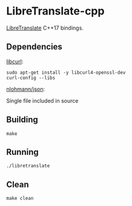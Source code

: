 # LibreTranslate-cpp
[LibreTranslate](https://libretranslate.com) C++17 bindings.

## Dependencies
[libcurl](https://curl.se/libcurl/c/http-post.html):
```
sudo apt-get install -y libcurl4-openssl-dev
curl-config --libs
```

[nlohmann/json](https://github.com/nlohmann/json):

Single file included in source

## Building
```
make
```

## Running
```
./libretranslate
```

## Clean
```
make clean
```
